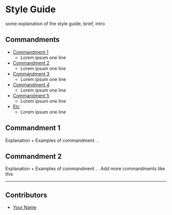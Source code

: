 <!-- TODO: Replace this text with a summary of article for SEO -->

# Style Guide

some explanation of the style guide, brief, intro

## Commandments

- [Commandment 1]()
  - Lorem ipsum one line
- [Commandment 2]()
  - Lorem ipsum one line
- [Commandment 3]()
  - Lorem ipsum one line
- [Commandment 4]()
  - Lorem ipsum one line
- [Commandment 5]()
  - Lorem ipsum one line
- [Etc]()
  - Lorem ipsum one line

## Commandment 1

Explanation + Examples of commandment
.
.

## Commandment 2

Explanation + Examples of commandment
.
.
Add more commandments like this

---

## Contributors

- [Your Name](you_social_handle.com)